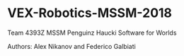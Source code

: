 # VEX-Robotics-MSSM-2018

Team 4393Z MSSM Penguinz Haucki Software for Worlds 

Authors: Alex Nikanov and Federico Galbiati
